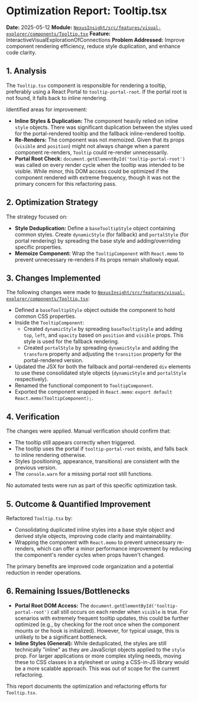 # Optimization Report: Tooltip.tsx

**Date:** 2025-05-12
**Module:** [`NexusInsight/src/features/visual-explorer/components/Tooltip.tsx`](NexusInsight/src/features/visual-explorer/components/Tooltip.tsx)
**Feature:** InteractiveVisualExplorationOfConnections
**Problem Addressed:** Improve component rendering efficiency, reduce style duplication, and enhance code clarity.

## 1. Analysis

The `Tooltip.tsx` component is responsible for rendering a tooltip, preferably using a React Portal to `tooltip-portal-root`. If the portal root is not found, it falls back to inline rendering.

Identified areas for improvement:
- **Inline Styles & Duplication:** The component heavily relied on inline `style` objects. There was significant duplication between the styles used for the portal-rendered tooltip and the fallback inline-rendered tooltip.
- **Re-Renders:** The component was not memoized. Given that its props (`visible` and `position`) might not always change when a parent component re-renders, `Tooltip` could re-render unnecessarily.
- **Portal Root Check:** `document.getElementById('tooltip-portal-root')` was called on every render cycle when the tooltip was intended to be visible. While minor, this DOM access could be optimized if the component rendered with extreme frequency, though it was not the primary concern for this refactoring pass.

## 2. Optimization Strategy

The strategy focused on:
- **Style Deduplication:** Define a `baseTooltipStyle` object containing common styles. Create `dynamicStyle` (for fallback) and `portalStyle` (for portal rendering) by spreading the base style and adding/overriding specific properties.
- **Memoize Component:** Wrap the `TooltipComponent` with `React.memo` to prevent unnecessary re-renders if its props remain shallowly equal.

## 3. Changes Implemented

The following changes were made to [`NexusInsight/src/features/visual-explorer/components/Tooltip.tsx`](NexusInsight/src/features/visual-explorer/components/Tooltip.tsx):

- Defined a `baseTooltipStyle` object outside the component to hold common CSS properties.
- Inside the `TooltipComponent`:
    - Created `dynamicStyle` by spreading `baseTooltipStyle` and adding `top`, `left`, and `opacity` based on `position` and `visible` props. This style is used for the fallback rendering.
    - Created `portalStyle` by spreading `dynamicStyle` and adding the `transform` property and adjusting the `transition` property for the portal-rendered version.
- Updated the JSX for both the fallback and portal-rendered `div` elements to use these consolidated style objects (`dynamicStyle` and `portalStyle` respectively).
- Renamed the functional component to `TooltipComponent`.
- Exported the component wrapped in `React.memo`: `export default React.memo(TooltipComponent);`.

## 4. Verification

The changes were applied. Manual verification should confirm that:
- The tooltip still appears correctly when triggered.
- The tooltip uses the portal if `tooltip-portal-root` exists, and falls back to inline rendering otherwise.
- Styles (positioning, appearance, transitions) are consistent with the previous version.
- The `console.warn` for a missing portal root still functions.

No automated tests were run as part of this specific optimization task.

## 5. Outcome & Quantified Improvement

Refactored `Tooltip.tsx` by:
- Consolidating duplicated inline styles into a base style object and derived style objects, improving code clarity and maintainability.
- Wrapping the component with `React.memo` to prevent unnecessary re-renders, which can offer a minor performance improvement by reducing the component's render cycles when props haven't changed.

The primary benefits are improved code organization and a potential reduction in render operations.

## 6. Remaining Issues/Bottlenecks

- **Portal Root DOM Access:** The `document.getElementById('tooltip-portal-root')` call still occurs on each render when `visible` is true. For scenarios with extremely frequent tooltip updates, this could be further optimized (e.g., by checking for the root once when the component mounts or the hook is initialized). However, for typical usage, this is unlikely to be a significant bottleneck.
- **Inline Styles (General):** While deduplicated, the styles are still technically "inline" as they are JavaScript objects applied to the `style` prop. For larger applications or more complex styling needs, moving these to CSS classes in a stylesheet or using a CSS-in-JS library would be a more scalable approach. This was out of scope for the current refactoring.

This report documents the optimization and refactoring efforts for `Tooltip.tsx`.